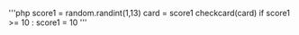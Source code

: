 '''php
    score1 = random.randint(1,13)
    card = score1
    checkcard(card)
    if score1 >= 10 :
        score1 = 10
'''
